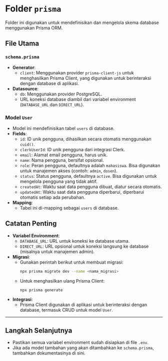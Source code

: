 # Folder `prisma`

Folder ini digunakan untuk mendefinisikan dan mengelola skema database menggunakan Prisma ORM.

## File Utama

### `schema.prisma`

- **Generator**:
  - `client`: Menggunakan provider `prisma-client-js` untuk menghasilkan Prisma Client, yang digunakan untuk berinteraksi dengan database di aplikasi.
- **Datasource**:
  - `db`: Menggunakan provider PostgreSQL.
  - URL koneksi database diambil dari variabel environment (`DATABASE_URL` dan `DIRECT_URL`).

### Model `User`

- Model ini mendefinisikan tabel `users` di database.
- **Fields**:
  - `id`: ID unik pengguna, dihasilkan secara otomatis menggunakan `cuid()`.
  - `clerkUserId`: ID unik pengguna dari integrasi Clerk.
  - `email`: Alamat email pengguna, harus unik.
  - `name`: Nama pengguna, bersifat opsional.
  - `role`: Peran pengguna, defaultnya adalah `mahasiswa`. Bisa digunakan untuk manajemen akses (contoh: `admin`, `dosen`).
  - `status`: Status pengguna, defaultnya `active`. Bisa digunakan untuk mengelola pengguna yang tidak aktif.
  - `createdAt`: Waktu saat data pengguna dibuat, diatur secara otomatis.
  - `updatedAt`: Waktu saat data pengguna diperbarui, diperbarui otomatis setiap ada perubahan.
- **Mapping**:
  - Tabel ini di-mapping sebagai `users` di database.

## Catatan Penting

- **Variabel Environment**:
  - `DATABASE_URL`: URL untuk koneksi ke database utama.
  - `DIRECT_URL`: URL opsional untuk koneksi langsung ke database (misalnya untuk manajemen admin).
- **Migrasi**:
  - Gunakan perintah berikut untuk membuat migrasi:
    ```bash
    npx prisma migrate dev --name <nama_migrasi>
    ```
  - Untuk menghasilkan ulang Prisma Client:
    ```bash
    npx prisma generate
    ```
- **Integrasi**:
  - Prisma Client digunakan di aplikasi untuk berinteraksi dengan database, termasuk CRUD untuk model `User`.

---

## Langkah Selanjutnya

- Pastikan semua variabel environment sudah disiapkan di file `.env`.
- Jika ada model tambahan yang akan ditambahkan ke `schema.prisma`, tambahkan dokumentasinya di sini.
